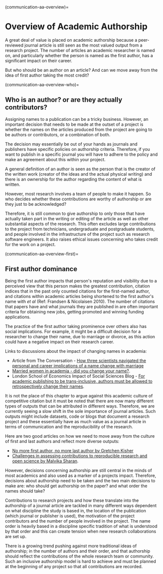 (communication-aa-overview)=
# Overview of Academic Authorship

A great deal of value is placed on academic authorship because a peer-reviewed journal article is still seen as the most valued output from a research project. The number of articles an academic researcher is named on, and particularly whether the person is named as the first author, has a significant impact on their career.

But who should be an author on an article? And can we move away from the idea of first author taking the most credit?

(communication-aa-overview-who)=
## Who is an author? or are they actually contributors?

Assigning names to a publication can be a tricky business. However, an important decision that needs to be made at the outset of a project is whether the names on the articles produced from the project are going to be authors or contributors, or a combination of both.

The decision may essentially be out of your hands as journals and publishers have specific policies on authorship criteria. Therefore, if you want to publish in a specific journal you will have to adhere to the policy and make an agreement about this within your project.

A general definition of an author is seen as the person that is the creator of the written work (creator of the ideas and the actual physical writing) and there is an ownership for the author regarding the content of what is written.

However, most research involves a team of people to make it happen. So who decides whether these contributions are worthy of authorship or are they just to be acknowledged?

Therefore, it is still common to give authorship to only those that have actually taken part in the writing or editing of the article as well as other substantial aspects of the research. This often excludes large contributions to the project from technicians, undergraduate and postgraduate students, and people involved in the infrastructure of the project such as research software engineers. It also raises ethical issues concerning who takes credit for the work on a project.

(communication-aa-overview-first)=
## First author dominance

Being the first author impacts that person's reputation and visibility due to a perceived view that this person makes the greatest contribution, citation indices that in the past only counted citations for the first-named author, and citations within academic articles being shortened to the first author's name with *et al* (Ref: Frandsen & Nicolaisen 2010). The number of citations that papers have and what journals they are published in are often important criteria for obtaining new jobs, getting promoted and winning funding applications.

The practice of the first author taking prominence over others also has social implications. For example, it might be a difficult decision for a researcher to change their name, due to marriage or divorce, as this action could have a negative impact on their research career.

Links to discussions about the impact of changing names in academia:
* Article from The Conversation - [How three scientists navigated the personal and career implications of a name change with marriage](https://theconversation.com/how-three-scientists-navigated-the-personal-and-career-implications-of-a-name-change-with-marriage-114918)
* [Married women in academia - did you change your name?](https://www.reddit.com/r/AskAcademia/comments/2dfqho/married_women_in_academia_did_you_change_your/).
* London School of Economics Impact of Social Sciences Blog - [For academic publishing to be trans-inclusive, authors must be allowed to retrospectively change their names](https://blogs.lse.ac.uk/impactofsocialsciences/2020/09/30/for-academic-publishing-to-be-trans-inclusive-authors-must-be-allowed-to-retroactively-change-their-names/).

It is not the place of this chapter to argue against this academic culture of competitive citation but it must be noted that there are now many different types of outputs that can be attributed in different ways. Therefore, we are currently seeing a slow shift in the sole importance of journal articles. Such outputs might include datasets, code or blogs that document a research project and these essentially have as much value as a journal article in terms of communication and the reproducibility of the research.

Here are two good articles on how we need to move away from the culture of first and last authors and reflect more diverse outputs:
* [No more first author, no more last author by Gretchen Kisher](https://www.nature.com/articles/d41586-018-06779-2)
* [Challenges in assessing contributions to reproducible research and open science by Malvika Sharan](https://malvikasharan.github.io/blogs/dora-panel-open-science/).

However, decisions concerning authorship are still central in the minds of most academics and also used as a marker of a projects impact. Therefore, decisions about authorship need to be taken and the two main decisions to make are: who should get authorship on the paper? and what order the names should take?

Contributions to research projects and how these translate into the authorship of a journal article are tackled in many different ways dependent on what discipline the study is based in, the location of the publication (which journal or publisher is used), the motivation of the project contributors and the number of people involved in the project. The name order is heavily based in a discipline specific tradition of what is understood by that order and this can create tension when new research collaborations are set up.

There is a growing trend pushing against more traditional ideas of authorship; in the number of authors and their order, and that authorship should reflect the contributions of the whole research team or community. Such an inclusive authorship model is hard to achieve and must be planned at the beginning of any project so that all contributions are recorded.
